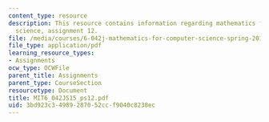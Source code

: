 ```yaml
---
content_type: resource
description: This resource contains information regarding mathematics for computer
  science, assignment 12.
file: /media/courses/6-042j-mathematics-for-computer-science-spring-2015/3bd923c34989287052ccf9040c8238ec_MIT6_042JS15_ps12.pdf
file_type: application/pdf
learning_resource_types:
- Assignments
ocw_type: OCWFile
parent_title: Assignments
parent_type: CourseSection
resourcetype: Document
title: MIT6_042JS15_ps12.pdf
uid: 3bd923c3-4989-2870-52cc-f9040c8238ec
---
```

